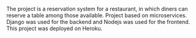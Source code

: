 The project is a reservation system for a restaurant, in which diners can reserve a table among those available.
Project based on microservices.
Django was used for the backend and Nodejs was used for the frontend.
This project was deployed on Heroku.
